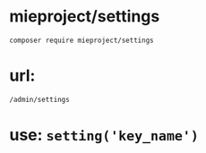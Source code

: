 # mieproject/settings
    composer require mieproject/settings
    
# url:
`/admin/settings`

# use: `setting('key_name')`
